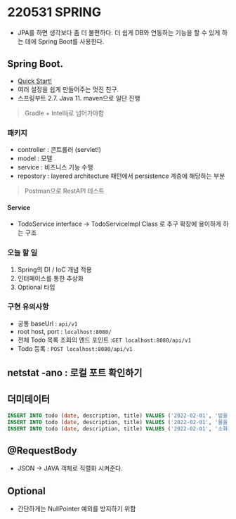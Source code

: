 # 220531 SPRING

- JPA를 하면 생각보다 좀 더 불편하다. 더 쉽게 DB와 연동하는 기능을 할 수 있게 하는 데에 Spring Boot를 사용한다.

## Spring Boot.
- [Quick Start!](https://start.spring.io/)
- 여러 설정을 쉽게 만들어주는 멋진 친구.
- 스프링부트 2.7. Java 11. maven으로 일단 진행

> Gradle + Intellij로 넘어가야함

### 패키지
- controller : 콘트롤러 (servlet!)
- model : 모델
- service : 비즈니스 기능 수행
- repostory : layered architecture 패턴에서 persistence 계층에 해당하는 부분

> Postman으로 RestAPI 테스트

#### Service
- TodoService interface -> TodoServiceImpl Class 로 추구 확장에 용이하게 하는 구조

### 오늘 할 일
1. Spring의 DI / IoC 개념 적용
2. 인터페이스를 통한 추상화
3. Optional 타입

### 구현 유의사항
- 공통 baseUrl : `api/v1`
- root host, port : `localhost:8080/`
- 전체 Todo 목록 조회의 엔드 포인트 :`GET localhost:8080/api/v1`
- Todo 등록 : `POST localhost:8080/api/v1`

## netstat -ano : 로컬 포트 확인하기

## 더미데이터
```sql
INSERT INTO todo (date, description, title) VALUES ('2022-02-01', '밥을 먹는다', '밥 먹기');
INSERT INTO todo (date, description, title) VALUES ('2022-02-01', '물을 마신다', '물 먹기');
INSERT INTO todo (date, description, title) VALUES ('2022-02-01', '소화가 안된다', '소화 안되기');
```

## @RequestBody
- JSON -> JAVA 객체로 직렬화 시켜준다.

## Optional
- 간단하게는 NullPointer 예외를 방지하기 위함